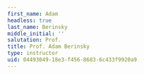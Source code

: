 ```yaml
---
first_name: Adam
headless: true
last_name: Berinsky
middle_initial: ''
salutation: Prof.
title: Prof. Adam Berinsky
type: instructor
uid: 04493049-18e3-f456-8683-6c433f9920a9
---
```

